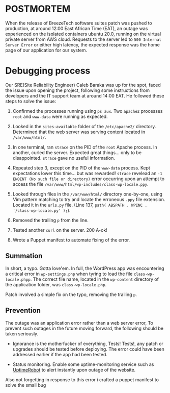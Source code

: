 # POSTMORTEM

When the release of BreezeTech software suites patch was pushed to production, at around 12:00 East African Time (EAT), an outage was experienced on the isolated containers ubuntu 20.0, 
running on the virtual private server from AWS cloud. Requests to the server led to `500 Internal Server Error` or either high latency,
the expected response was the home page of our application for our system.

# Debugging process

Our SRE(Site Reliability Engineer) Caleb Baraka was up for the spot, faced the issue upon opening the project,
following some instructions from developers and the IT support team at around 14:00 EAT.
He followed these steps to solve the issue:

1. Confirmed the processes running using `ps aux`. Two `apache2` processes `root` and `www-data` were running as expected.


2. Looked in the `sites-available` folder of the `/etc/apache2/` directory. Determined that
the web server was serving content located in `/var/www/html/`.


3. In one terminal, ran `strace` on the PID of the `root` Apache process. In another, curled
the server. Expected great things... only to be disappointed. `strace` gave no useful
information.

4. Repeated step 3, except on the PID of the `www-data` process. Kept expectations lower this
time... but was rewarded! `strace` revelead an `-1 ENOENT (No such file or directory)` error
occurring upon an attempt to access the file `/var/www/html/wp-includes/class-wp-locale.ppy`.

5. Looked through files in the `/var/www/html/` directory one-by-one, using Vim pattern
matching to try and locate the erroneous `.ppy` file extension. Located it in the
`urls.py` file. (Line 137, `path( ABSPATH . WPINC . '/class-wp-locale.py' );`).

6. Removed the trailing `p` from the line.

7. Tested another `curl` on the server. 200 A-ok!

8. Wrote a Puppet manifest to automate fixing of the error.

## Summation

In short, a typo. Gotta love'em. In full, the WordPress app was encountering a critical
error in `wp-settings.php` when tyring to load the file `class-wp-locale.phpp`. The correct
file name, located in the `wp-content` directory of the application folder, was
`class-wp-locale.php`.

Patch involved a simple fix on the typo, removing the trailing `p`.

## Prevention

The outage was an application error rather than a web server error,
To prevent such outages in the future moving forward, the following should be taken seriously.

* Ignorance is the motherfucker of everything, Tests! Tests!, any patch or upgrades should be tested before deploying.
The error could have been addressed earlier if the app had been tested.

* Status monitoring. Enable some uptime-monitoring service such as
[UptimeRobot](./https://uptimerobot.com/) to alert instantly upon outage of the website.

Also not forgetting in response to this error i crafted a puppet manifest to solve the small bug

